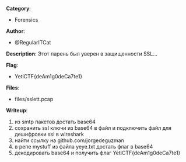 __Category__: 
* Forensics

__Author__: 
* @RegularITCat

__Description__: 
Этот парень был уверен в защищенности SSL...

__Flag__:
* YetiCTF{deAm1g0deCa7te1}

__Files__:
* files/sslett.pcap

__Writeup__:
1. из smtp пакетов достать base64
2. сохранить ssl ключи из base64 в файл и подключить файл для дешифровки ssl в wireshark
3. найти ссылку на github.com/jorgedeguzman
4. в репе mystuff из файла yeye.txt достать флаг в base64
5. декодировать base64 и получить флаг YetiCTF{deAm1g0deCa7te1}